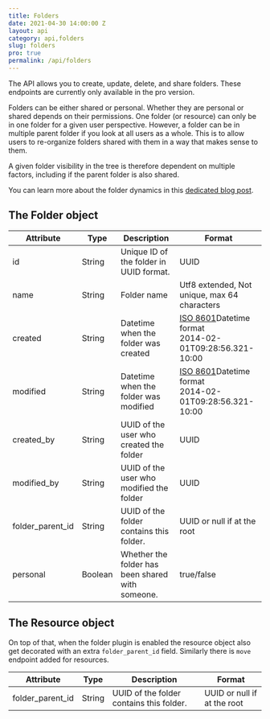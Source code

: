 ```yaml
---
title: Folders
date: 2021-04-30 14:00:00 Z
layout: api
category: api,folders
slug: folders
pro: true
permalink: /api/folders
---
```

The API allows you to create, update, delete, and share folders.
These endpoints are currently only available in the pro version.

Folders can be either shared or personal. Whether they are personal or shared depends on their permissions.
One folder (or resource) can only be in one folder for a given user perspective. However, a folder can be in 
multiple parent folder if you look at all users as a whole. This is to allow users to re-organize folders 
shared with them in a way that makes sense to them.

A given folder visibility in the tree is therefore dependent on multiple factors, including if the parent 
folder is also shared.

You can learn more about the folder dynamics in this 
[dedicated blog post](https://medium.com/passbolt/introducing-the-new-folders-feature-77366ae59315).

## The Folder object

<table class="table-parameters">
    <thead>
    <tr>
        <th>Attribute</th>
        <th>Type</th>
        <th>Description</th>
        <th>Format</th>
    </tr>
    </thead>
    <tbody>
    <tr>
        <td>id</td>
        <td>String</td>
        <td>Unique ID of the folder in UUID format.</td>
        <td>UUID</td>
    </tr>
    <tr>
        <td>name</td>
        <td>String</td>
        <td>Folder name</td>
        <td>Utf8 extended, Not unique, max 64 characters</td>
    </tr>
    <tr>
        <td>created</td>
        <td>String</td>
        <td>Datetime when the folder was created</td>
        <td>
            <a href="https://en.wikipedia.org/wiki/ISO_8601&amp;sa=D&amp;ust=1554900189888000">ISO
                8601</a>Datetime format<br/>
            2014-02-01T09:28:56.321-10:00
        </td>
    </tr>
    <tr>
        <td>modified</td>
        <td>String</td>
        <td>Datetime when the folder was modified</td>
        <td>
            <a href="https://en.wikipedia.org/wiki/ISO_8601&amp;sa=D&amp;ust=1554900189888000">ISO
                8601</a>Datetime format<br/>
            2014-02-01T09:28:56.321-10:00
        </td>
    </tr>
    <tr>
        <td>created_by</td>
        <td>String</td>
        <td>UUID of the user who created the folder</td>
        <td>UUID</td>
    </tr>
    <tr>
        <td>modified_by</td>
        <td>String</td>
        <td>UUID of the user who modified the folder</td>
        <td>UUID</td>
    </tr>
    <tr>
        <td>folder_parent_id</td>
        <td>String</td>
        <td>UUID of the folder contains this folder.</td>
        <td>UUID or null if at the root</td>
    </tr>
    <tr>
        <td>personal</td>
        <td>Boolean</td>
        <td>Whether the folder has been shared with someone.</td>
        <td>true/false</td>
    </tr>
    </tbody>
</table>

## The Resource object

On top of that, when the folder plugin is enabled the resource object also get decorated with 
an extra `folder_parent_id` field. Similarly there is `move` endpoint added for resources.

<table class="table-parameters">
    <thead>
    <tr>
        <th>Attribute</th>
        <th>Type</th>
        <th>Description</th>
        <th>Format</th>
    </tr>
    </thead>
    <tbody>
    <tr>
        <td>folder_parent_id</td>
        <td>String</td>
        <td>UUID of the folder contains this folder.</td>
        <td>UUID or null if at the root</td>
    </tr>
    </tbody>
</table>
